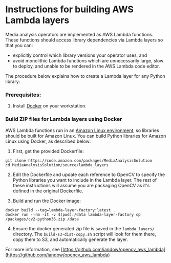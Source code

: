 # Instructions for building AWS Lambda layers

Media analysis operators are implemented as AWS Lambda functions. These functions should access library dependencies via Lambda layers so that you can:

* explicitly control which library versions your operator uses, and 
* avoid monolithic Lambda functions which are unnecessarily large, slow to deploy, and unable to be rendered in the AWS Lambda code editor.

The procedure below explains how to create a Lambda layer for any Python library:

### Prerequisites: 
1. Install [Docker](https://docs.docker.com/docker-for-mac/install/) on your workstation.


### Build ZIP files for Lambda layers using Docker

AWS Lambda functions run in an [Amazon Linux environment](https://docs.aws.amazon.com/lambda/latest/dg/current-supported-versions.html), so libraries should be built for Amazon Linux. You can build Python libraries for Amazon Linux using Docker, as described below:

1. First, get the provided Dockerfile:
```
git clone https://code.amazon.com/packages/MediaAnalysisSolution
cd MediaAnalysisSolution/source/lambda_layers
```

2. Edit the Dockerfile and update each reference to OpenCV to specify the Python libraries you want to include in the Lambda layer. The rest of these instructions will assume you are packaging OpenCV as it's defined in the original Dockerfile.

3. Build and run the Docker image:
```
docker build --tag=lambda-layer-factory:latest .
docker run --rm -it -v $(pwd):/data lambda-layer-factory cp /packages/cv2-python36.zip /data
```

4. Ensure the docker generated zip file is saved in the `lambda_layers/` directory. The `build-s3-dist-copy.sh` script will look for them there, copy them to S3, and automatically generate the layer.

For more information, see [https://github.com/iandow/opencv_aws_lambda](https://github.com/iandow/opencv_aws_lambda)
